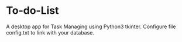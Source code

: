 # To-do-List
A desktop app for Task Managing using Python3 tkinter.
Configure file config.txt to link with your database.